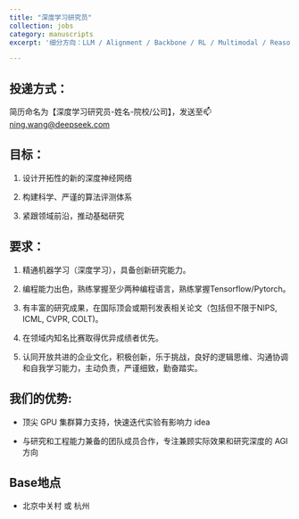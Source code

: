 ```yaml
---
title: "深度学习研究员"
collection: jobs
category: manuscripts
excerpt: '细分方向：LLM / Alignment / Backbone / RL / Multimodal / Reasoning '

---
```

<!-- 
permalink: /publication/2015-10-01-paper-title-number-3
date: 2015-10-01
venue: 'Journal 1'
[slidesurl: 'http://academicpages.github.io/files/slides3.pdf']
[paperurl: 'http://academicpages.github.io/files/paper3.pdf']
[citation: 'Your Name, You. (2015). &quot;Paper Title Number 3.&quot; <i>Journal 1</i>. 1(3).']
-->

## 投递方式：

简历命名为【深度学习研究员-姓名-院校/公司】，发送至📫ning.wang@deepseek.com


## 目标：

1. 设计开拓性的新的深度神经网络

2. 构建科学、严谨的算法评测体系

3. 紧跟领域前沿，推动基础研究



## 要求：

1. 精通机器学习（深度学习），具备创新研究能力。

2. 编程能力出色，熟练掌握至少两种编程语言，熟练掌握Tensorflow/Pytorch。

3. 有丰富的研究成果，在国际顶会或期刊发表相关论文（包括但不限于NIPS, ICML, CVPR, COLT)。

4. 在领域内知名比赛取得优异成绩者优先。

5. 认同开放共进的企业文化，积极创新，乐于挑战，良好的逻辑思维、沟通协调和自我学习能力，主动负责，严谨细致，勤奋踏实。

## 我们的优势:

- 顶尖 GPU 集群算力支持，快速迭代实验有影响力 idea

- 与研究和工程能力兼备的团队成员合作，专注兼顾实际效果和研究深度的 AGI 方向

## Base地点

- 北京中关村 或 杭州
